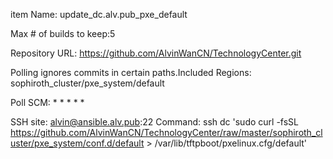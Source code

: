 item Name: update_dc.alv.pub_pxe_default

Max # of builds to keep:5

Repository URL: https://github.com/AlvinWanCN/TechnologyCenter.git

Polling ignores commits in certain paths.Included Regions: sophiroth_cluster/pxe_system/default

Poll SCM: * * * * *

SSH site: alvin@ansible.alv.pub:22
Command: ssh dc 'sudo curl -fsSL https://github.com/AlvinWanCN/TechnologyCenter/raw/master/sophiroth_cluster/pxe_system/conf.d/default > /var/lib/tftpboot/pxelinux.cfg/default'